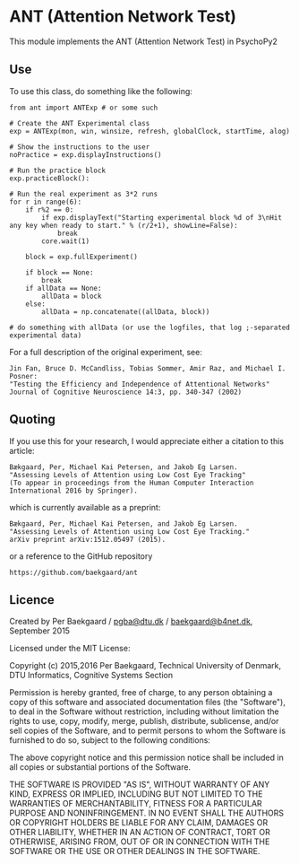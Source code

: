 # ANT (Attention Network Test) 

This module implements the ANT (Attention Network Test) in PsychoPy2

## Use


To use this class, do something like the following:


    from ant import ANTExp # or some such

    # Create the ANT Experimental class
    exp = ANTExp(mon, win, winsize, refresh, globalClock, startTime, alog)

    # Show the instructions to the user
    noPractice = exp.displayInstructions()

    # Run the practice block
    exp.practiceBlock():

    # Run the real experiment as 3*2 runs
    for r in range(6):
        if r%2 == 0:
            if exp.displayText("Starting experimental block %d of 3\nHit any key when ready to start." % (r/2+1), showLine=False):
                break
            core.wait(1)

        block = exp.fullExperiment()

        if block == None:
            break
        if allData == None:
            allData = block
        else:
            allData = np.concatenate((allData, block))

    # do something with allData (or use the logfiles, that log ;-separated experimental data)


For a full description of the original experiment, see:

    Jin Fan, Bruce D. McCandliss, Tobias Sommer, Amir Raz, and Michael I. Posner:
    "Testing the Efficiency and Independence of Attentional Networks"
    Journal of Cognitive Neuroscience 14:3, pp. 340-347 (2002)

## Quoting

If you use this for your research, I would appreciate either a citation to this article:

    Bækgaard, Per, Michael Kai Petersen, and Jakob Eg Larsen.
    "Assessing Levels of Attention using Low Cost Eye Tracking"
    (To appear in proceedings from the Human Computer Interaction International 2016 by Springer).

which is currently available as a preprint:

    Bækgaard, Per, Michael Kai Petersen, and Jakob Eg Larsen. 
    "Assessing Levels of Attention using Low Cost Eye Tracking." 
    arXiv preprint arXiv:1512.05497 (2015).

or a reference to the GitHub repository

    https://github.com/baekgaard/ant


## Licence

Created by Per Baekgaard / pgba@dtu.dk / baekgaard@b4net.dk, September 2015

Licensed under the MIT License:

Copyright (c) 2015,2016 Per Baekgaard, Technical University of Denmark, DTU Informatics, Cognitive Systems Section

Permission is hereby granted, free of charge, to any person obtaining a copy of this software and associated
documentation files (the "Software"), to deal in the Software without restriction, including without
limitation the rights to use, copy, modify, merge, publish, distribute, sublicense, and/or sell copies of the
Software, and to permit persons to whom the Software is furnished to do so, subject to the following conditions:

The above copyright notice and this permission notice shall be included in all copies or substantial portions
of the Software.

THE SOFTWARE IS PROVIDED "AS IS", WITHOUT WARRANTY OF ANY KIND, EXPRESS OR IMPLIED, INCLUDING BUT NOT
LIMITED TO THE WARRANTIES OF MERCHANTABILITY, FITNESS FOR A PARTICULAR PURPOSE AND NONINFRINGEMENT.
IN NO EVENT SHALL THE AUTHORS OR COPYRIGHT HOLDERS BE LIABLE FOR ANY CLAIM, DAMAGES OR OTHER LIABILITY,
WHETHER IN AN ACTION OF CONTRACT, TORT OR OTHERWISE, ARISING FROM, OUT OF OR IN CONNECTION WITH THE SOFTWARE
OR THE USE OR OTHER DEALINGS IN THE SOFTWARE.

